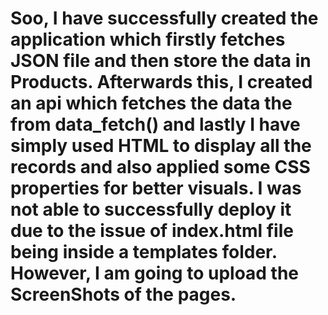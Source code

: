 <h1>Soo, I have successfully created the application which firstly fetches JSON file and then store the data in Products. Afterwards this, I created an api which fetches the data the from data_fetch() and lastly I have simply used HTML to display all the records and also applied some CSS properties for better visuals. I was not able to successfully deploy it due to the issue of index.html file being inside a templates folder. However, I am going to upload the ScreenShots of the pages.

</h1>
